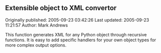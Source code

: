 ## Extensible object to XML convertor 
Originally published: 2005-09-23 03:42:26 
Last updated: 2005-09-23 11:21:57 
Author: Mark Andrews 
 
This function generates XML for any Python object through recursive functions. It is easy to add specific handlers for your own object types for more complex output options.